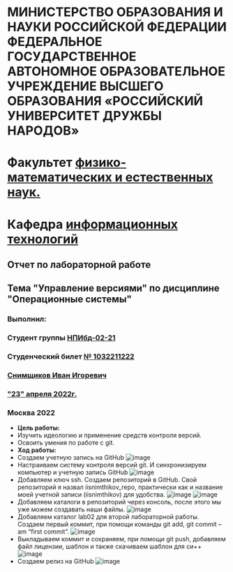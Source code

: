 # **МИНИСТЕРСТВО ОБРАЗОВАНИЯ И НАУКИ РОССИЙСКОЙ ФЕДЕРАЦИИ ФЕДЕРАЛЬНОЕ ГОСУДАРСТВЕННОЕ АВТОНОМНОЕ ОБРАЗОВАТЕЛЬНОЕ УЧРЕЖДЕНИЕ ВЫСШЕГО ОБРАЗОВАНИЯ «РОССИЙСКИЙ УНИВЕРСИТЕТ ДРУЖБЫ НАРОДОВ»**
# Факультет <ins>физико-математических и естественных наук.</ins> 
# Кафедра <ins>информационных технологий</ins>
## Отчет по лабораторной работе
## Тема "Управление версиями" по дисциплине "Операционные системы"
### Выполнил:
### Студент группы <ins>НПИбд-02-21</ins>
### Студенческий билет <ins>№ 1032211222</ins>
### <ins>Снимщиков Иван Игоревич</ins>
### <ins>"23" апреля 2022г.</ins>
### Москва 2022
- **Цель работы:**
 - Изучить идеологию и применение средств 
контроля версий.
 - Освоить умения по работе с git.
- **Ход работы:**
 - Создаем учетную запись на GitHub
![image](https://user-images.githubusercontent.com/104266946/165311978-dad759d9-4e31-4a5e-b612-ba2cdb7b86f7.png)
 - Настраиваем систему контроля версий git. И синхронизируем компьютер и учетную запись GitHub
![image](https://user-images.githubusercontent.com/104266946/165312146-06b862d7-de98-42fc-a9af-2134831e68b4.png)
 - Добавляем ключ ssh. Создаем репозиторий в GitHub. Свой репозиторий я назвал iisnimthikov_repo, практически как и название моей учетной записи (iisnimthikov) для удобства.
![image](https://user-images.githubusercontent.com/104266946/165312255-36a13b29-9b02-40ab-b3b9-6320654f6c7b.png)
![image](https://user-images.githubusercontent.com/104266946/165312324-1fa04762-fd61-40fc-98ce-9c673fa3c9f5.png)
 - Добавляем каталоги в репозиторий через консоль, после этого мы уже можем создавать наши файлы.
![image](https://user-images.githubusercontent.com/104266946/165312428-0125f4fe-ae7f-4552-b9c0-f95abd3cf630.png)
 - Добавляем каталог lab02 для второй лабораторной работы. Создаем первый коммит, при помощи команды git add, git commit –am “first commit”.
![image](https://user-images.githubusercontent.com/104266946/165312549-f1ae1191-b9f3-402e-8293-65ea5aa883a7.png)
 -  Выкладываем коммит и сохраняем, при помощи git push, добавляем файл лицензии, шаблон и также скачиваем шаблон для си++
![image](https://user-images.githubusercontent.com/104266946/165312683-0776c871-9743-42c0-800c-dbd24eef390c.png)
 - Создаем релиз на GitHub
![image](https://user-images.githubusercontent.com/104266946/165312732-2438f7b4-7f6f-4d4d-8ca8-4f6d17dc773f.png)

